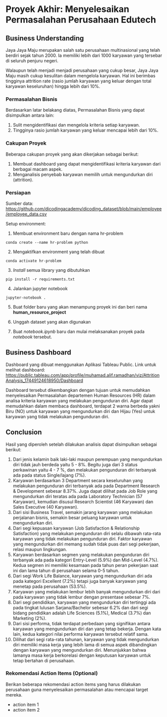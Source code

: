 # Proyek Akhir: Menyelesaikan Permasalahan Perusahaan Edutech

## Business Understanding

Jaya Jaya Maju merupakan salah satu perusahaan multinasional yang telah berdiri sejak tahun 2000. Ia memiliki lebih dari 1000 karyawan yang tersebar di seluruh penjuru negeri. 

Walaupun telah menjadi menjadi perusahaan yang cukup besar, Jaya Jaya Maju masih cukup kesulitan dalam mengelola karyawan. Hal ini berimbas tingginya attrition rate (rasio jumlah karyawan yang keluar dengan total karyawan keseluruhan) hingga lebih dari 10%.

### Permasalahan Bisnis

Berdasarkan latar belakang diatas, Permasalahan Bisnis yang dapat disimpulkan antara lain:
1. Sulit mengidentifikasi dan mengelola kriteria setiap karyawan.
2. Tingginya rasio jumlah karyawan yang keluar mencapai lebih dari 10%.

### Cakupan Proyek

Beberapa cakupan proyek yang akan dikerjakan sebagai berikut:
1. Membuat dashboard yang dapat mengidentifikasi kriteria karyawan dari berbagai macam aspek.
2. Menganalisis penyebab karyawan memilih untuk mengundurkan diri (attrition).

### Persiapan

Sumber data: https://github.com/dicodingacademy/dicoding_dataset/blob/main/employee/employee_data.csv

Setup environment:

1. Membuat environment baru dengan nama hr-problem

```
conda create --name hr-problem python
```

2. Mengaktifkan environment yang telah dibuat

```
conda activate hr-problem
```

3. _Install_ semua library yang dibutuhkan

```
pip install -r requirements.txt
```

4. Jalankan jupyter notebook

```
jupyter-notebook .
```

5. Buat folder baru yang akan menampung proyek ini dan beri nama **human_resource_project**

6. Unggah dataset yang akan digunakan

7. Buat _notebook.ipynb_ baru dan mulai melaksanakan proyek pada _notebook_ tersebut.

## Business Dashboard

Dashboard yang dibuat menggunakan Aplikasi Tableau Public. Link untuk melihat dashboard: https://public.tableau.com/app/profile/muhamad.alif.ramadhan/viz/AttritionAnalysis_17449124618950/Dashboard

Dashboard tersebut dikembangkan dengan tujuan untuk memudahkan menyelesaikan Permasalahan departemen Human Resources (HR) dalam analisa kriteria karyawan yang melakukan pengunduran diri. Agar dapat memudahkan dalam membaca dashboard, terdapat 2 warna berbeda yakni Biru (NO) untuk karyawan yang mengundurkan diri dan Hijau (Yes) untuk karyawan yang tidak melakukan pengunduran diri.

## Conclusion
Hasil yang diperoleh setelah dilakukan analisis dapat disimpulkan sebagai berikut:
1. Dari jenis kelamin baik laki-laki maupun perempuan yang mengundurkan diri tidak jauh berdeda yaitu 5 - 8%. Begitu juga dari 3 status perkawinan yaitu 4 - 7 %, dan melakukan pengunduran diri terbanyak ada pada status Single/lajang (7%).
2. Karyawan berdasarkan 3 Department secara keseluruhan yang melakukan pengunduran diri terbanyak ada pada Department Research & Development sebesar 8.37%. Juga dapat dilihat pada Job Role yang mengundurkan diri teratas ada pada Laboratory Technician (57 Karyawan), kemudian disusul Research Scientist (46 Karyawan) dan Sales Executive (40 Karyawan).
3. Dari sisi Business Travel, semakin jarang karyawan yang melakukan perjalanan bisnis, semakin besar peluang karyawan untuk mengundurkan diri.
4. Dari segi kepuasan karyawan (Job Satisfaction & Relationship Satisfaction) yang melakukan pengunduran diri selalu dibawah rata-rata karyawan yang tidak melakukan pengunduran diri. Faktor karyawan yang mengundurkan diri memang sudah tidak puas dari segi pekerjaan, relasi maupun lingkungan.
5. Karyawan berdasarkan segmen yang melakukan pengunduran diri terbanyak ada pada kategori Entry-Level (5.9%) dan Mid-Level (4.7%). Kedua segmen ini memiliki kesamaan pada tahun peran pekerjaan saat ini dan lama tahun di perusahaan selama 0-5 tahun.
6. Dari segi Work Life Balance, karyawan yang mengundurkan diri ada pada kategori Excellent (7.2%) tetapi juga banyak karyawan yang menetap pada perusahaan (53.5%).
7. Karyawan yang melakukan lembur lebih banyak mengundurkan diri dari pada karyawan yang tidak lembur dengan presentase sebesar 7%.
8. Dari segi pendidikan, karyawan yang mengundurkan diri tertinggi ada pada tingkat lulusan Sarjana/Bachelor sebesar 6.2% dan dari segi bidang pendidikan adalah Life Sciences (5.1%), Medical (3.7%) dan Marketing (2%).
9. Dari sisi performa, tidak terdapat perbedaan yang signifikan antara karyawan yang mengundurkan diri dan yang tetap bekerja. Dengan kata lain, kedua kategori nilai performa karyawan tersebut relatif sama.
10. Dilihat dari segi rata-rata tahunan, karyawan yang tidak mengundurkan diri memiliki masa kerja yang lebih lama di semua aspek dibandingkan dengan karyawan yang mengundurkan diri. Menunjukkan bahwa lamanya masa kerja berkorelasi dengan keputusan karyawan untuk tetap bertahan di perusahaan.

### Rekomendasi Action Items (Optional)

Berikan beberapa rekomendasi action items yang harus dilakukan perusahaan guna menyelesaikan permasalahan atau mencapai target mereka.

- action item 1
- action item 2
